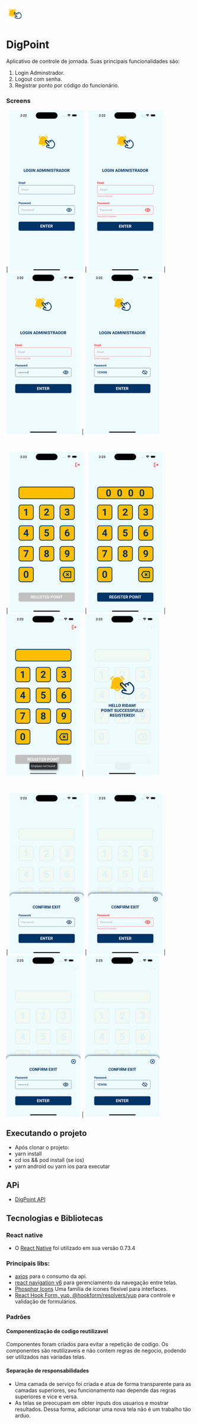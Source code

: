 <img src="/assets/icon.png" width="48">

# DigPoint

Aplicativo de controle de jornada. Suas principais funcionalidades são:

1. Login Adminstrador.
2. Logout com senha.
3. Registrar ponto por código do funcionário.

### Screens

| <img src="/screens/login_default.png" width="200">
| <img src="/screens/login_error.png" width="200">
| <img src="/screens/login_hide_password.png" width="200">
| <img src="/screens/login_show_password.png" width="200">

<br />

| <img src="/screens/code_default.png" width="200">
| <img src="/screens/code_informed.png" width="200">
| <img src="/screens/code_after_register_not_found.png" width="200">
| <img src="/screens/code_after_register_successfully.png" width="200">

<br />

| <img src="/screens/confirm_exit_default.png" width="200">
| <img src="/screens/confirm_exit_error.png" width="200">
| <img src="/screens/confirm_exit_hide_password.png" width="200">
| <img src="/screens/confirm_exit_show_password.png" width="200">

## Executando o projeto

- Após clonar o projeto:
- yarn install
- cd ios && pod install (se ios)
- yarn android ou yarn ios para executar

## APi

- [DigPoint API](https://github.com/FernandoRidam/digpoint-api)

## Tecnologias e Bibliotecas

### React native

- O [React Native](https://reactnative.dev/) foi utilizado em sua versão 0.73.4

### Principais libs:

- [axios](https://github.com/axios/axios) para o consumo da api.
- [react navigation v6](https://reactnavigation.org/) para gerenciamento da navegação entre telas.
- [Phosphor Icons](https://phosphoricons.com/) Uma família de ícones flexível para interfaces.
- [React Hook Form, yup, @hookform/resolvers/yup](https://react-hook-form.com/) para controle e validação de formulários.

### Padrões

#### Componentização de codigo reutilizavel

Componentes foram criados para evitar a repetição de codigo. Os componentes são reutilizaveis e não contem regras de negocio, podendo ser utilizados nas variadas telas.

#### Separação de responsabilidades

- Uma camada de serviço foi criada e atua de forma transparente para as camadas superiores, seu funcionamento nao depende das regras superiores e vice e versa.
- As telas se preocupam em obter inputs dos usuarios e mostrar resultados. Dessa forma, adicionar uma nova tela não é um trabalho tão arduo.
